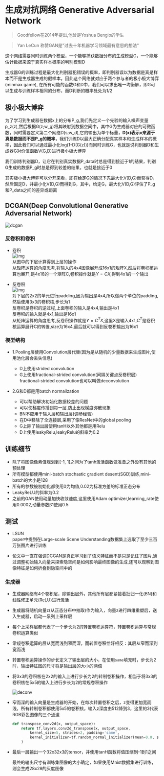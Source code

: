# 生成对抗网络 Generative Adversarial Network        

>  Goodfellow在2014年提出,他曾是Yoshua Bengio的学生      

> Yan LeCun 称赞GAN是"过去十年机器学习领域最有意思的想法"    

这个网络需要同时训练两个模型，一个能够捕获数据分布的生成模型G，一个能够估计数据来源于真实样本概率的判别模型D     

生成器G的训练过程是最大化判别器犯错误的概率，即判别器误以为数据是真是样本而不是生成器生成的假样本，因此这个网络就对应于两个参与者的极小极大博弈(minmax game), 在所有可能的函数G和D中，我们可以求出唯一均衡解，即G可以生成与训练样本相同的分布，而D判断的概率处处为1/2     

## 极小极大博弈      

为了学习到生成器在数据x上的分布P_g,我们先定义一个先验的输入噪声变量p_z(z),然后根据G(z;w_g)将其映射到数据空间中，其中G为生成器对应的可微函数，同时需要定义第二个网络D(s;w_d),它的输出为单个标量，**D(x)表示x来源于真是数据而不是P_g的概率**，我们训练D以最大正确分配真实样本和生成样本的概率，因此我们可以通过最小化log(1-D(G(z)))而同时训练G，也就是说判别器D和生成器G对价值函数V(G,D)进行极小极大博弈     

我们训练判别器D，让它在判别真实数据P_data时总是得到接近于1的结果，判别G生成的数据P_g时总是得到较差的结果，也就是接近于0      


其实极小极大博弈可以分开来看，即在给定G的情况下先最大化V(D,G)而获得D，然后固定D，并最小化V(D,G)而得到G，其中，给定G，最大化V(D,G)评估了P_g和P_data之间的差异或距离       


## DCGAN(Deep Convolutional Generative Adversarial Network)    
![dcgan](./image/dcgan.png)         

### 反卷积和卷积    

* 卷积   
    ![img](./image/convolution.png)    
    从图中的下层计算得到上层的操作   
    从矩阵运算的角度思考,将输入的4x4图像展开成16x1的矩阵X,然后将卷积核运算也展开,是4x16的一个矩阵C,卷积操作就是$Y = CX$,得到4x1的一个输出   

* 反卷积     
    ![img](./image/transconvolution.png)  
    对下层的2x2的单元进行padding,因为输出是4x4,所以做两个单位的padding,然后使用3x3的卷积核,步长为1   
    反卷积是卷积的逆过程,上面卷积的输入是4x4,输出是4x1    
    反卷积的输入就是4x1,输出是16x1     
    从矩阵运算的角度思考,反卷积操作就是$Y = C^TX$,这里X是输入4x1,$C^T$是卷积核运算展开C的转置,size为16x4,最后就可以得到反卷积输出为16x1    


### 模型结构     

* 1.Pooling层使用Convolution层代替(因为是从随机的少量数据来生成图片,使用池化层会丢失信息)     
    * D上使用strided convolution     
    * G上使用fractional-strided convolution(间隔关键点反卷积层)
        fractional-strided convolution也可以叫做deconvolution       

* 2.G和D都是用batch normailzation   
    * 可以帮助解决初始化数据较差的问题  
    * 可以使梯度传播到每一层,防止出现梯度弥散现象   
    * BN不应用于输入层和输出层(调参经验)       
    * 在D中移除了全连接层,采用了像ResNet中的global pooling    
    * G上除了输出层使用tanH以外其他都是用Relu     
    * D上使用leakyRelu,leakyRelu的斜率为0.2       

## 训练细节   

* 除了将图像像素值规划到[-1, 1]之间为了tanh激活函数做准备之外没有其他的预处理      
* 所有模型都使用mini-batch stochastic gradient desent(SGD)训练,mini-batch的大小是128    
* 所有的参数被初始化都使用0为均值,0.02为标准方差的标准正态分布       
* LeakyReLU的斜率为0.2     
* 之前的GAN使用动量加快收敛速度,这里使用Adam optimizer,learning_rate使用0.0002,动量参数β1使用0.5        

## 测试    

* LSUN   
    paper中提到在Large-scale Scene Understanding数据集上选取了至少三百万张图片进行训练   

* 论文中一直在强调DCGAN是真正学习到了语义特征而不是只是记住了图片,通过调整初始输入向量来探索隐空间是如何影响最终图像的生成,还可以观察到图像特征是如何折叠到隐空间中的      




 
### 生成器    

* 生成器网络有4个卷积层，除输出层外，其他所有层都紧接着批归一化(BN)和线性修正单元(ReLU)进行激活      

* 生成器将随机向量z(从正态分布中抽取)作为输入，向量z进行四维重塑后，送入生成器，启动一系列上采样层       

* 每个上采样层都代表了一个步长为2的转置卷积运算符，转置卷积运算与常规卷积运算类似         

* 常规卷积运算的层从宽而浅到窄而深，而转置卷积恰好相反：其层从窄而深到宽而浅       

* 转置卷积运算操作的步长定义了输出层的大小，在使用`same`填充时，步长为2时，输出特征图的尺寸将是输出层的大小的两倍         

* 将3x3的卷积核在2x2的输入上进行步长为2的转制卷积操作，相当于将3x3的卷积核在5x5的输入上进行步长为2的常规卷积操作        

    ![deconv](./image/fanconv.png)        

* 窄而深的输入向量是生成器的开始，在每次转置卷积之后，z变得更加宽而浅，所有转制卷积都使用5x5的卷积核，输入z深度由512降到3，这里的3代表RGB彩色图像的三个通道         

    ```python
    def transpose_conv2d(x, output_space):
        return tf.layers.conv2d_transpose(x, output_space,
            kernel_size=5, strides=2, padding='same', 
            kernel_initializer=tf.random_normal_initializer(mean=0.0, stddev=0.02)
        )
    ```    

* 最后一层输出一个32x32x3的tensor，并使用tanH函数将值压缩到-1到1之间      

    最终的输出尺寸有训练集图像的大小确定，如果使用Mnist数据集进行训练，则会生成28x28的灰度图像     





